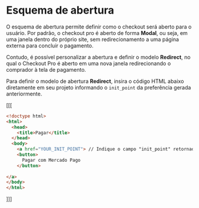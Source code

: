 # Esquema de abertura

O esquema de abertura permite definir como o checkout será aberto para o usuário. Por padrão, o checkout pro é aberto de forma **Modal**, ou seja,  em uma janela dentro do próprio site, sem redirecionamento a uma página externa para concluir o pagamento.

Contudo, é possível personalizar a abertura e definir o modelo **Redirect**, no qual o Checkout Pro é aberto em uma nova janela redirecionando o comprador à tela de pagamento. 

Para definir o modelo de abertura **Redirect**, insira o código HTML abaixo diretamente em seu projeto informando o `init_point` da preferência gerada anteriormente.

[[[
```html
<!doctype html>
<html>
  <head>
    <title>Pagar</title>
  </head>
  <body>
    <a href="YOUR_INIT_POINT"> // Indique o campo "init_point" retornado na criação da preferência
    <button>
      Pagar com Mercado Pago
    </button>
    
</a>
</body>
</html>
```
]]]